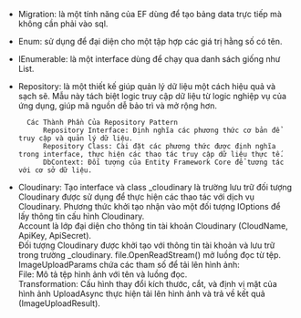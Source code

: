 ﻿- Migration: là một tính năng của EF dùng để tạo bảng data trực tiếp mà không cần phải vào sql.

- Enum:  sử dụng để đại diện cho một tập hợp các giá trị hằng số có tên.

- IEnumerable: là một interface dùng để chạy qua danh sách giống như List.

- Repository: là một thiết kế giúp quản lý dữ liệu một cách hiệu quả và sạch sẽ.
		Mẫu này tách biệt logic truy cập dữ liệu từ logic nghiệp vụ của ứng dụng, giúp mã nguồn dễ bảo trì và mở rộng hơn.

		Các Thành Phần Của Repository Pattern
			Repository Interface: Định nghĩa các phương thức cơ bản để truy cập và quản lý dữ liệu.
			Repository Class: Cài đặt các phương thức được định nghĩa trong interface, thực hiện các thao tác truy cập dữ liệu thực tế.
			DbContext: Đối tượng của Entity Framework Core để tương tác với cơ sở dữ liệu.

- Cloudinary: 
		Tạo interface và class 
		_cloudinary là trường lưu trữ đối tượng Cloudinary được sử dụng để thực hiện các thao tác với dịch vụ Cloudinary.
		Phương thức khởi tạo nhận vào một đối tượng IOptions<CloudinarySettings> để lấy thông tin cấu hình Cloudinary.				
		Account là lớp đại diện cho thông tin tài khoản Cloudinary (CloudName, ApiKey, ApiSecret).	
		Đối tượng Cloudinary được khởi tạo với thông tin tài khoản và lưu trữ trong trường _cloudinary.
		file.OpenReadStream() mở luồng đọc từ tệp.			
		ImageUploadParams chứa các tham số để tải lên hình ảnh:	 
		File: Mô tả tệp hình ảnh với tên và luồng đọc.	
		Transformation: Cấu hình thay đổi kích thước, cắt, và định vị mặt của hình ảnh
		UploadAsync thực hiện tải lên hình ảnh và trả về kết quả (ImageUploadResult).